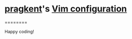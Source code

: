 # [pragkent](http://github.com/pragkent)'s [Vim configuration](http://github.com/pragkent/vimfiles)
========

Happy coding!

